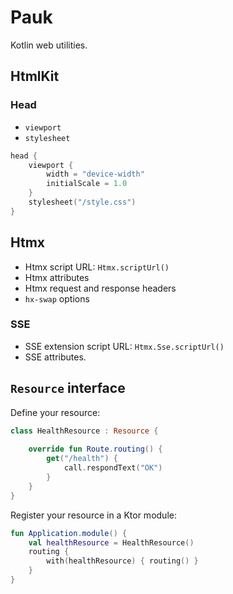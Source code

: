 # Pauk

Kotlin web utilities.

## HtmlKit

### Head

* `viewport`
* `stylesheet`

```kotlin
head {
    viewport {
        width = "device-width"
        initialScale = 1.0
    }
    stylesheet("/style.css")
}
```

## Htmx

* Htmx script URL: `Htmx.scriptUrl()`
* Htmx attributes
* Htmx request and response headers
* `hx-swap` options

### SSE

* SSE extension script URL: `Htmx.Sse.scriptUrl()`
* SSE attributes.

## `Resource` interface

Define your resource:

```kotlin
class HealthResource : Resource {
    
    override fun Route.routing() {
        get("/health") {
            call.respondText("OK")
        }
    }
}
```

Register your resource in a Ktor module:

```kotlin
fun Application.module() {
    val healthResource = HealthResource()
    routing {
        with(healthResource) { routing() }
    }
}
```